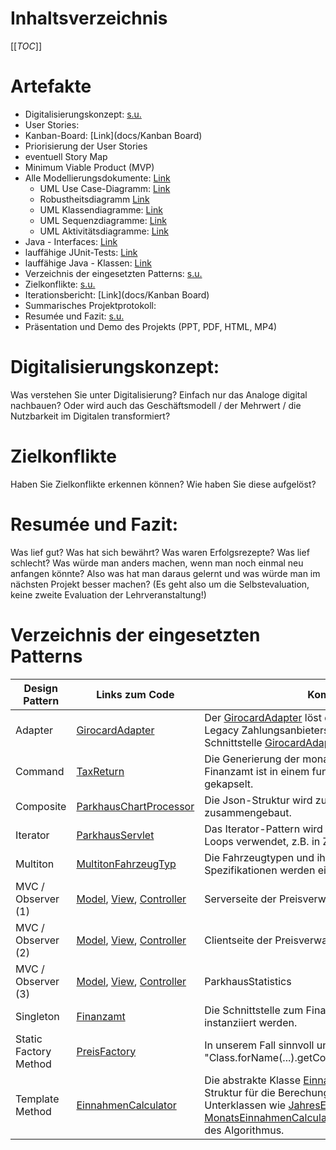 <!--- Author: Team --->


# Inhaltsverzeichnis
[[_TOC_]]

# Artefakte
- Digitalisierungskonzept: [s.u.](#digitalisierungskonzept)
- User Stories:
- Kanban-Board: [Link](docs/Kanban Board)
- Priorisierung der User Stories
- eventuell Story Map
- Minimum Viable Product (MVP)
- Alle Modellierungsdokumente: [Link](docs/Design)
    - UML Use Case-Diagramm: [Link](docs/Design)
    - Robustheitsdiagramm [Link](docs/Design/Robustheit%20(Aufgabe%205.2).puml)
    - UML Klassendiagramme: [Link](docs/Design/Klassendiagramme)
    - UML Sequenzdiagramme: [Link](docs/Design/Sequenzdiagramm%20(Aufgabe%205.2).puml)
    - UML Aktivitätsdiagramme: [Link](docs/Design/Use%20Cases%20(Aufgabe%204.3).puml)
- Java - Interfaces: [Link](src)
- lauffähige JUnit-Tests: [Link](test)
- lauffähige Java - Klassen: [Link](src)
- Verzeichnis der eingesetzten Patterns: [s.u.](#verzeichnis-der-eingesetzten-patterns)
- Zielkonflikte: [s.u.](#zielkonflikte)
- Iterationsbericht: [Link](docs/Kanban Board)
- Summarisches Projektprotokoll:
- Resumée und Fazit: [s.u.](#resumee-und-fazit)
- Präsentation und Demo des Projekts (PPT, PDF, HTML, MP4)

# Digitalisierungskonzept:
Was verstehen Sie unter Digitalisierung? Einfach nur das Analoge digital nachbauen? Oder wird
 auch das Geschäftsmodell / der Mehrwert / die Nutzbarkeit im Digitalen transformiert?

# Zielkonflikte
Haben Sie Zielkonflikte erkennen können? Wie haben Sie diese aufgelöst?

# Resumée und Fazit:
Was lief gut? Was hat sich bewährt? Was waren Erfolgsrezepte? Was lief schlecht? Was würde man
 anders machen, wenn man noch einmal neu anfangen könnte? Also was hat man daraus gelernt und was würde man im nächsten Projekt besser machen? (Es geht also um die Selbstevaluation, keine zweite Evaluation der Lehrveranstaltung!)

# Verzeichnis der eingesetzten Patterns
| Design Pattern | Links zum Code | Kommentar |
| ---      |  ------  |-------|
| Adapter | [GirocardAdapter](src/PaymentProvider/GirocardAdapter.java) | Der [GirocardAdapter](src/PaymentProvider/GirocardAdapter.java) löst die Imkompatibilität des Legacy Zahlungsanbieters [Girocard](src/PaymentProvider/Girocard.java) mit unserer Schnittstelle [GirocardAdapter](src/PaymentProvider/PaymentProviderIF.java) auf. |
| Command | [TaxReturn](src/TaxReturn.java) | Die Generierung der monatlichen Steuerdaten an das Finanzamt ist in einem funktionalen Kommando gekapselt. |
| Composite | [ParkhausChartProcessor](src/ParkhausChartProcessor.java) | Die Json-Struktur wird zu einem Kompositum zusammengebaut. |
| Iterator | [ParkhausServlet](src/ParkhausServlet.java) | Das Iterator-Pattern wird im Rahmen der Enhanced For Loops verwendet, z.B. in Zeile 160 |
| Multiton | [MultitonFahrzeugTyp](src/Fahrzeuge/MultitonFahrzeugTyp.java) | Die Fahrzeugtypen und ihr dazugehörigen Spezifikationen werden einmalig instanziiert. |
| MVC / Observer (1) | [Model](src/preis/PreisVerwaltungModel.java), [View](src/preis/PreisVerwaltungView.java), [Controller](src/preis/PreisVerwaltungController.java)   | Serverseite der Preisverwaltung |
| MVC / Observer (2) | [Model](angular/parkhaus/files/app/preisformular/preis.service.ts),  [View](angular/parkhaus/files/app/preisformular/preisformular.component.html), [Controller](angular/parkhaus/files/app/preisformular/preisformular.component.ts)| Clientseite der Preisverwaltung  |
| MVC / Observer (3) | [Model](src/ParkhausStatistics.java), [View](src/JahresEinnahmenView.java), [Controller](src/EinnahmenController.java)   | ParkhausStatistics |
| Singleton | [Finanzamt](src/Finanzamt.java) | Die Schnittstelle zum Finanzamt kann nur einmalig instanziiert werden. |
| Static Factory Method | [PreisFactory](src/preis/PreisFactory.java) | In unserem Fall sinnvoll und OCP. Nutzt Javas "Class.forName(...).getConstructor(...).newInstance(...)" |
| Template Method | [EinnahmenCalculator](src/Einnahmen/EinnahmenCalculator.java) | Die abstrakte Klasse  [EinnahmenCalculator](src/Einnahmen/EinnahmenCalculator.java) gibt die Struktur für die Berechung der Einnahmen vor. Die Unterklassen wie [JahresEinnahmenCalculator](src/Einnahmen/JahresEinnahmenCalculator.java) und [MonatsEinnahmenCalculator](src/Einnahmen/MonatsEinnahmenCalculator.java) implementieren die Details des Algorithmus. |

